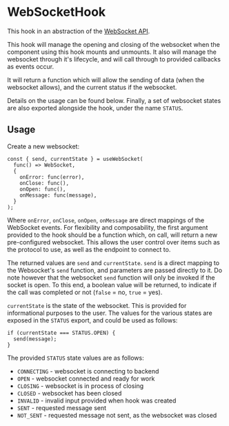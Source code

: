 # WebSocketHook

This hook in an abstraction of the [WebSocket API](https://developer.mozilla.org/en-US/docs/Web/API/WebSocket).

This hook will manage the opening and closing of the websocket when the 
component using this hook mounts and unmounts. It also will manage the 
websocket through it's lifecycle, and will call through to provided 
callbacks as events occur.

It will return a function which will allow the sending of data (when 
the websocket allows), and the current status if the websocket.

Details on the usage can be found below. Finally, a set of websocket 
states are also exported alongside the hook, under the name `STATUS`.

## Usage

Create a new websocket:

```
const { send, currentState } = useWebSocket(
  func() => WebSocket,
  {
    onError: func(error),
    onClose: func(),
    onOpen: func(),
    onMessage: func(message),
  }
);
```

Where `onError`, `onClose`, `onOpen`, `onMessage` are direct mappings of the
WebSocket events. For flexibility and composability, the first argument 
provided to the hook should be a function which, on call, will return a new 
pre-configured websocket. This allows the user control over items such as 
the protocol to use, as well as the endpoint to connect to.

The returned values are `send` and `currentState`. `send` is a direct mapping
to the Websocket's `send` function, and parameters are passed directly to it.
Do note however that the websocket `send` function will only be invoked if
the socket is open. To this end, a boolean value will be returned, to indicate
if the call was completed or not (`false` = no, `true` = yes). 

`currentState` is the state of the websocket. This is provided for 
informational purposes to the user. The values for the various states are
exposed in the `STATUS` export, and could be used as follows:

```
if (currentState === STATUS.OPEN) {
  send(message);
}
```

The provided `STATUS` state values are as follows:

- `CONNECTING` - websocket is connecting to backend
- `OPEN` - websocket connected and ready for work
- `CLOSING` - websocket is in process of closing
- `CLOSED` - websocket has been closed
- `INVALID` - invalid input provided when hook was created
- `SENT` - requested message sent
- `NOT_SENT` - requested message not sent, as the websocket was closed